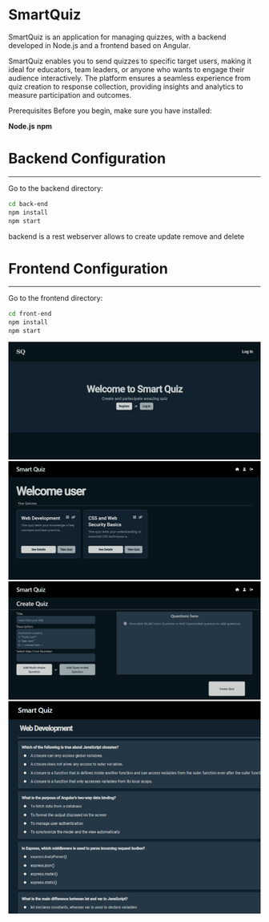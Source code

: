 # SmartQuiz

SmartQuiz is an application for managing quizzes, with a backend developed in Node.js and a frontend based on Angular.

SmartQuiz enables you to send quizzes to specific target users, making it ideal for educators, team leaders, or anyone who wants to engage their audience interactively. The platform ensures a seamless experience from quiz creation to response collection, providing insights and analytics to measure participation and outcomes.

Prerequisites
Before you begin, make sure you have installed:

**Node.js**
**npm**

# Backend Configuration

---

Go to the backend directory:

```bash
cd back-end
npm install
npm start
```

backend is a rest webserver allows to create update remove and delete 

# Frontend Configuration

---

Go to the frontend directory:

```bash
cd front-end
npm install
npm start
```

![Hero Page Screenshot](./screenshots/hero-page.png)
![Profile Page Screenshot](./screenshots/profile-page.png)
![Create Quiz Page Screenshot](./screenshots/create-page.png)
![Take Quiz Page Screenshot](./screenshots/take-page.png)
